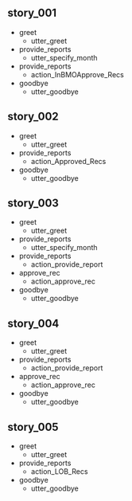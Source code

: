 ## story_001
* greet
   - utter_greet
* provide_reports
   - utter_specify_month
* provide_reports
   - action_InBMOApprove_Recs
* goodbye
   - utter_goodbye
   
## story_002
* greet
   - utter_greet
* provide_reports
   - action_Approved_Recs
* goodbye
   - utter_goodbye
   
## story_003
* greet
   - utter_greet
* provide_reports
   - utter_specify_month
* provide_reports
   - action_provide_report
* approve_rec
   - action_approve_rec
* goodbye
   - utter_goodbye

## story_004
* greet
   - utter_greet
* provide_reports
   - action_provide_report
* approve_rec
   - action_approve_rec
* goodbye
   - utter_goodbye

## story_005
* greet
   - utter_greet
* provide_reports
   - action_LOB_Recs
* goodbye
   - utter_goodbye

